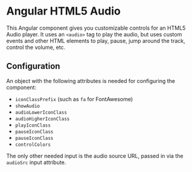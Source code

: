 # Angular HTML5 Audio

This Angular component gives you customizable controls for an HTML5 Audio player. It uses an `<audio>` tag to play the audio, but uses custom events and other HTML elements to play, pause, jump around the track, control the volume, etc.

## Configuration

An object with the following attributes is needed for configuring the component:

* `iconClassPrefix` (such as `fa` for FontAwesome)
* `showAudio`
* `audioLowerIconClass`
* `audioHigherIconClass`
* `playIconClass`
* `pauseIconClass`
* `pauseIconClass`
* `controlColors`

The only other needed input is the audio source URL, passed in via the `audioSrc` input attribute.

